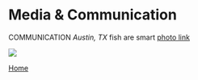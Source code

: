 <body>
		
<div class="container">
<div class="blurb">
<h1>Media & Communication</h1>
<p>COMMUNICATION <em>Austin, TX</em> fish are smart <a href="/about"> photo link</a></p>
	
<img src="/images/SUTS1.jpg">


<a href="../">Home</a>
